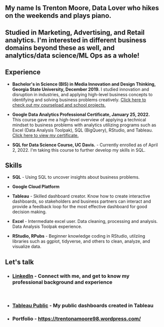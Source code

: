 ## My name Is Trenton Moore, Data Lover who hikes on the weekends and plays piano.

## Studied in Marketing, Advertising, and Retail analytics. I'm interested in different business domains beyond these as well, and analytics/data science/ML Ops as a whole!

## Experience
* **Bachelor's in Science (BIS) in Media Innovation and Design Thinking, Georgia State University, December 2019.** I studied innovation and disruption in industries, and applying high-level business concepts to identifying and solving business problems creatively. [Click here to check out my courseload and school projects.](https://wordpress.com/page/trentonamoore98.wordpress.com/235)
&nbsp;


* **Google Data Analytics Professional Certificate, January 25, 2022.** This course gave me a high-level overview of applying a technical mindset to business problems with analytics utilizing programs such as Excel (Data Analysis Toolpak), SQL (BigQuery), RStudio, and Tableau. [Click here to view my certificate.](https://trentonamoore98.wordpress.com/google-data-analytics-certificate-learning-log-trenton-moore/)
* **SQL for Data Science Course, UC Davis.** - Currently enrolled as of April 2, 2022. I'm taking this course to further develop my skills in SQL. 


## Skills

* **SQL** - Using SQL to uncover insights about business problems.
&nbsp;


* **Google Cloud Platform**

* **Tableau** - Skilled dashboard creator. Know how to create interactive dashboards, so stakeholders and business partners can interact and provide a feedback loop for the most effective dashboard for good decision making.
* **Excel** - Intermediate excel user. Data cleaning, processing and analysis. Data Analysis Toolpak experience. 
* **RStudio, RPubs** - Beginner knowledge coding in RStudio, utilziing libraries such as ggplot, tidyverse, and others to clean, analyze, and visualize data. 


## Let's talk

* ### [LinkedIn](https://www.linkedin.com/in/tmtrentmoore/) - Connect with me, and get to know my professional background and experience
&nbsp;
* ### [Tableau Public](https://public.tableau.com/profile/trenton.moore4482#!/?newProfile=&activeTab=0) - My public dashboards created in Tableau
* ### Portfolio - https://trentonamoore98.wordpress.com/




